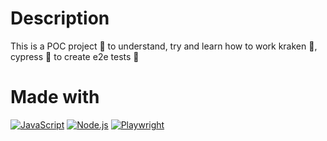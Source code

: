 # Description
This is a POC project 🧪 to understand, try and learn how to work kraken 🐙, cypress 🤖 to create e2e tests 🧪

# Made with
[![JavaScript](https://img.shields.io/badge/javascript-ead547?style=for-the-badge&logo=javascript&logoColor=white&labelColor=000000)]()
[![Node.js](https://img.shields.io/badge/node.js-76c339?style=for-the-badge&logo=node.js&logoColor=white&labelColor=000000)]()
[![Playwright](https://img.shields.io/badge/playwright-45ba4b?style=for-the-badge&logo=playwright&logoColor=white&labelColor=000000)]()